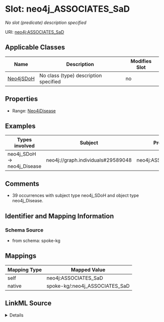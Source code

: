 

# Slot: neo4j_ASSOCIATES_SaD


_No slot (predicate) description specified_





URI: [neo4j:ASSOCIATES_SaD](neo4j://graph.schema#ASSOCIATES_SaD)



<!-- no inheritance hierarchy -->





## Applicable Classes

| Name | Description | Modifies Slot |
| --- | --- | --- |
| [Neo4jSDoH](../classes/Neo4jSDoH.md) | No class (type) description specified |  no  |







## Properties

* Range: [Neo4jDisease](../classes/Neo4jDisease.md)






## Examples

| Types involved | Subject | Predicate | Object |
| --- | --- | --- | --- |
| neo4j_SDoH → neo4j_Disease | neo4j://graph.individuals#29589048 | neo4j:ASSOCIATES_SaD | neo4j://graph.individuals#152986 |


## Comments

* 39 occurrences with subject type neo4j_SDoH and object type neo4j_Disease.

## Identifier and Mapping Information







### Schema Source


* from schema: spoke-kg




## Mappings

| Mapping Type | Mapped Value |
| ---  | ---  |
| self | neo4j:ASSOCIATES_SaD |
| native | spoke-kg/:neo4j_ASSOCIATES_SaD |




## LinkML Source

<details>
```yaml
name: neo4j_ASSOCIATES_SaD
description: No slot (predicate) description specified
comments:
- 39 occurrences with subject type neo4j_SDoH and object type neo4j_Disease.
examples:
- description: neo4j_SDoH → neo4j_Disease
  object:
    example_object: neo4j://graph.individuals#152986
    example_predicate: neo4j:ASSOCIATES_SaD
    example_subject: neo4j://graph.individuals#29589048
from_schema: spoke-kg
rank: 1000
slot_uri: neo4j:ASSOCIATES_SaD
alias: neo4j_ASSOCIATES_SaD
domain_of:
- neo4j_SDoH
range: neo4j_Disease

```
</details>